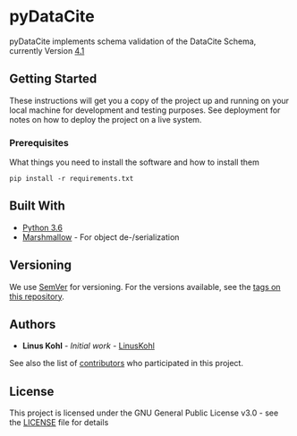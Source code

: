 # pyDataCite

pyDataCite implements schema validation of the DataCite Schema, currently Version [4.1](https://schema.datacite.org/meta/kernel-4.1/)

## Getting Started

These instructions will get you a copy of the project up and running on your local machine for development and testing purposes. 
See deployment for notes on how to deploy the project on a live system.

### Prerequisites

What things you need to install the software and how to install them

```
pip install -r requirements.txt
```

## Built With
* [Python 3.6](https://docs.python.org/3/)
* [Marshmallow](https://marshmallow.readthedocs.io/en/latest/) - For object de-/serialization

## Versioning

We use [SemVer](http://semver.org/) for versioning. For the versions available, see the [tags on this repository](https://github.com/linuskohl/pyDataCite/tags). 

## Authors

* **Linus Kohl** - *Initial work* - [LinusKohl](https://github.com/LinusKohl)

See also the list of [contributors](https://github.com/linuskohl/pyDataCite/contributors) who participated in this project.

## License

This project is licensed under the GNU General Public License v3.0 - see the [LICENSE](LICENSE) file for details


